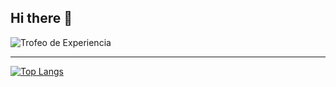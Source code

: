 ## Hi there 👋

![Trofeo de Experiencia](https://github-profile-trophy.vercel.app/?username=Michaelsr&theme=darkhub&title=Experience)

---
[![Top Langs](https://github-readme-stats.vercel.app/api/top-langs/?username=Michaelsr)](https://github.com/Michaelsr/github-readme-stats)

<!--
**Michaelsr/Michaelsr** is a ✨ _special_ ✨ repository because its `README.md` (this file) appears on your GitHub profile.

Here are some ideas to get you started:

- 🔭 I’m currently working on ...
- 🌱 I’m currently learning ...
- 👯 I’m looking to collaborate on ...
- 🤔 I’m looking for help with ...
- 💬 Ask me about ...
- 📫 How to reach me: ...
- 😄 Pronouns: ...
- ⚡ Fun fact: ...
-->
